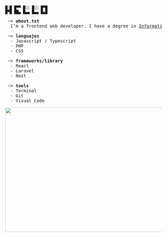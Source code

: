 ```
█░█ █▀▀ █░░ █░░ █▀█ 
█▀█ ██▄ █▄▄ █▄▄ █▄█
```
<pre>
 ~> <strong>about.txt</strong>
  I’m a frontend web developer. I have a degree in <a href="https://www.idat.edu.pe/carreras-para-gente-que-trabaja/computacion-informatica">Information Systems Development</a> from Idat Institute, Perú.
 
 ~> <strong>languajes</strong>
  - Javascript / Typescript
  - PHP
  - CSS

 ~> <strong>frameworks/library</strong>
  - React
  - Laravel
  - Next
  
 ~> <strong>tools</strong>
  - Terminal
  - Git
  - Visual Code
</pre>

<p align="center">
  <img width="700" height="400" src="https://i.pinimg.com/736x/21/a6/d3/21a6d31b42480c1ab47f88d836744e16.jpg" />
</p>
